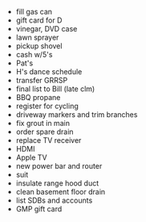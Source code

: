 - fill gas can
- gift card for D
- vinegar, DVD case
- lawn sprayer
- pickup shovel
- cash w/5's
- Pat's
- H's dance schedule
- transfer GRRSP
- final list to Bill (late clm)
- BBQ propane
- register for cycling
- driveway markers and trim branches
- fix grout in main
- order spare drain
- replace TV receiver
- HDMI
- Apple TV
- new power bar and router
- suit
- insulate range hood duct
- clean basement floor drain
- list SDBs and accounts
- GMP gift card
